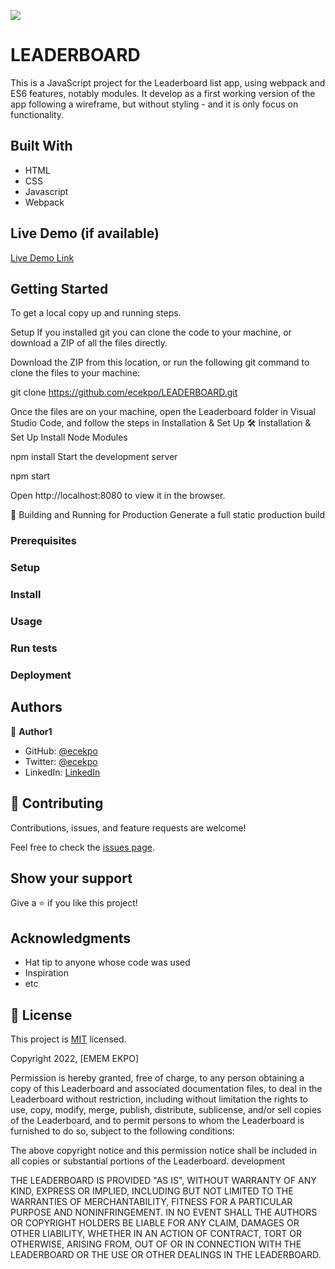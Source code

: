 ![](https://img.shields.io/badge/Microverse-blueviolet)

# LEADERBOARD

This is a JavaScript project for the Leaderboard list app, using webpack and ES6 features, notably modules. It develop as a first working version of the app following a wireframe, but without styling - and it is only focus on functionality.

## Built With

- HTML
- CSS
- Javascript
- Webpack

## Live Demo (if available)

[Live Demo Link](https://livedemo.com)

## Getting Started

To get a local copy up and running steps.

Setup If you installed git you can clone the code to your machine, or download a ZIP of all the files directly.

Download the ZIP from this location, or run the following git command to clone the files to your machine:

git clone https://github.com/ecekpo/LEADERBOARD.git

Once the files are on your machine, open the Leaderboard folder in Visual Studio Code, and follow the steps in Installation & Set Up 🛠 Installation & Set Up Install Node Modules

npm install Start the development server

npm start

Open http://localhost:8080 to view it in the browser.

🚀 Building and Running for Production Generate a full static production build

### Prerequisites

### Setup

### Install

### Usage

### Run tests

### Deployment

## Authors

👤 **Author1**

- GitHub: [@ecekpo](https://github.com/ecekpo)
- Twitter: [@ecekpo](https://twitter.com/ecekpo)
- LinkedIn: [LinkedIn](https://linkedin.com/in/ecekpo)

## 🤝 Contributing

Contributions, issues, and feature requests are welcome!

Feel free to check the [issues page](../../issues/).

## Show your support

Give a ⭐️ if you like this project!

## Acknowledgments

- Hat tip to anyone whose code was used
- Inspiration
- etc

## 📝 License

This project is [MIT](./MIT.md) licensed.


Copyright 2022, [EMEM EKPO]

Permission is hereby granted, free of charge, to any person obtaining a copy of this Leaderboard and associated documentation files, to deal in the Leaderboard without restriction, including without limitation the rights to use, copy, modify, merge, publish, distribute, sublicense, and/or sell copies of the Leaderboard, and to permit persons to whom the Leaderboard is furnished to do so, subject to the following conditions:

The above copyright notice and this permission notice shall be included in all copies or substantial portions of the Leaderboard.
development

THE LEADERBOARD IS PROVIDED "AS IS", WITHOUT WARRANTY OF ANY KIND, EXPRESS OR IMPLIED, INCLUDING BUT NOT LIMITED TO THE WARRANTIES OF MERCHANTABILITY, FITNESS FOR A PARTICULAR PURPOSE AND NONINFRINGEMENT. IN NO EVENT SHALL THE AUTHORS OR COPYRIGHT HOLDERS BE LIABLE FOR ANY CLAIM, DAMAGES OR OTHER LIABILITY, WHETHER IN AN ACTION OF CONTRACT, TORT OR OTHERWISE, ARISING FROM, OUT OF OR IN CONNECTION WITH THE LEADERBOARD OR THE USE OR OTHER DEALINGS IN THE LEADERBOARD.
